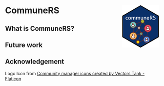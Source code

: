 # CommuneRS <img src="inst/figures/communres-sticker.png" align="right" width="120"/>

## What is CommuneRS?

## Future work

## Acknowledgement

Logo Icon from [Community manager icons created by Vectors Tank - Flaticon](https://www.flaticon.com/free-icons/community-manager)
